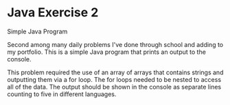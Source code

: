# Java Exercise 2
 Simple Java Program

Second among many daily problems I've done through school and adding to my portfolio. This is a simple Java program that prints an output to the console.

This problem required the use of an array of arrays that contains strings and outputting them via a for loop. The for loops needed to be nested to access all of the data. The output should be shown in the console as separate lines counting to five in different languages. 